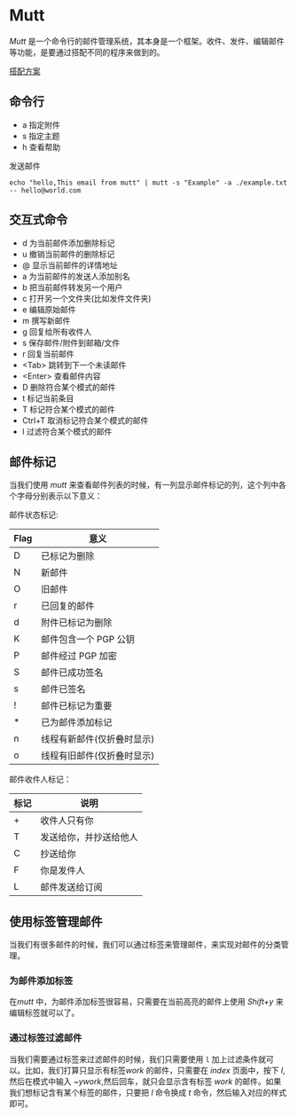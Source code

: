 
# Mutt

*Mutt* 是一个命令行的邮件管理系统，其本身是一个框架。收件、发件、编辑邮件等功能，是要通过搭配不同的程序来做到的。

[搭配方案](./scheme.md "搭配方案") 


## 命令行

- a 指定附件
- s 指定主题
- h 查看帮助


发送邮件
```shell
echo "hello,This email from mutt" | mutt -s "Example" -a ./example.txt -- hello@world.com
```

## 交互式命令

- d 为当前邮件添加删除标记
- u 撤销当前邮件的删除标记
- @ 显示当前邮件的详情地址
- a 为当前邮件的发送人添加别名
- b 把当前邮件转发另一个用户
- c 打开另一个文件夹(比如发件文件夹)
- e 编辑原始邮件
- m 撰写新邮件
- g 回复给所有收件人
- s 保存邮件/附件到邮箱/文件
- r 回复当前邮件
- &lt;Tab&gt; 跳转到下一个未读邮件
- &lt;Enter&gt; 查看邮件内容
- D 删除符合某个模式的邮件
- t 标记当前条目
- T 标记符合某个模式的邮件
- Ctrl+T 取消标记符合某个模式的邮件
- l 过滤符合某个模式的邮件

## 邮件标记

当我们使用 *mutt* 来查看邮件列表的时候，有一列显示邮件标记的列，这个列中各个字母分别表示以下意义：

邮件状态标记:

Flag | 意义
-----|----------------------------
D    | 已标记为删除
N    | 新邮件
O    | 旧邮件
r    | 已回复的邮件
d    | 附件已标记为删除
K    | 邮件包含一个 PGP 公钥
P    | 邮件经过 PGP 加密
S    | 邮件已成功签名
s    | 邮件已签名
!    | 邮件已标记为重要
\*   | 已为邮件添加标记
n    | 线程有新邮件(仅折叠时显示)
o    | 线程有旧邮件(仅折叠时显示)

邮件收件人标记：

标记 | 说明
---|---
\+ | 收件人只有你 
T | 发送给你，并抄送给他人
C | 抄送给你
F | 你是发件人
L | 邮件发送给订阅

## 使用标签管理邮件

当我们有很多邮件的时候，我们可以通过标签来管理邮件，来实现对邮件的分类管理。

### 为邮件添加标签

在*mutt* 中，为邮件添加标签很容易，只需要在当前高亮的邮件上使用 *Shift+y* 来编辑标签就可以了。

### 通过标签过滤邮件

当我们需要通过标签来过滤邮件的时候，我们只需要使用 `l` 加上过滤条件就可以。比如，我们打算只显示有标签*work* 的邮件，只需要在 *index* 页面中，按下 *l*,然后在模式中输入 *~ywork*,然后回车，就只会显示含有标签 *work* 的邮件。如果我们想标记含有某个标签的邮件，只要把 *l* 命令换成 *t* 命令，然后输入对应的样式即可。


